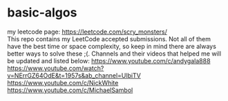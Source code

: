 # basic-algos
my leetcode page: https://leetcode.com/scry_monsters/  
This repo contains my LeetCode accepted submissions. Not all of them have the best time or space complexity, so keep in mind there are always better ways to solve these ;(. 
Channels and their videos that helped me will be updated and listed below:
https://www.youtube.com/c/andygala888
https://www.youtube.com/watch?v=NErrGZ64OdE&t=1957s&ab_channel=UlbiTV
https://www.youtube.com/c/NickWhite
https://www.youtube.com/c/MichaelSambol
